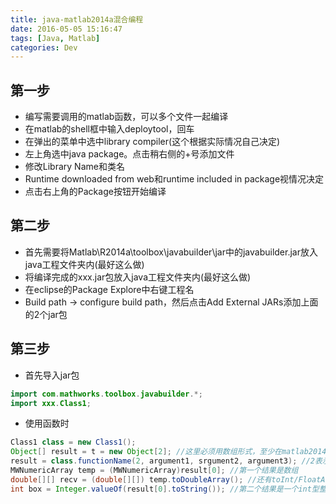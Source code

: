 ```yaml
---
title: java-matlab2014a混合编程
date: 2016-05-05 15:16:47
tags: [Java, Matlab]
categories: Dev
---
```

## 第一步
- 编写需要调用的matlab函数，可以多个文件一起编译
- 在matlab的shell框中输入deploytool，回车
- 在弹出的菜单中选中library compiler(这个根据实际情况自己决定)
- 左上角选中java package。点击稍右侧的+号添加文件
- 修改Library Name和类名
- Runtime downloaded from web和runtime included in package视情况决定
- 点击右上角的Package按钮开始编译

## 第二步
- 首先需要将Matlab\R2014a\toolbox\javabuilder\jar中的javabuilder.jar放入java工程文件夹内(最好这么做)
- 将编译完成的xxx.jar包放入java工程文件夹内(最好这么做)
- 在eclipse的Package Explore中右键工程名
- Build path -> configure build path，然后点击Add External JARs添加上面的2个jar包

## 第三步
- 首先导入jar包
```java
import com.mathworks.toolbox.javabuilder.*;
import xxx.Class1;
```
- 使用函数时
```java
Class1 class = new Class1();
Object[] result = t = new Object[2]; //这里必须用数组形式，至少在matlab2014a里是这样的
result = class.functionName(2, argument1, srgument2, argument3); //2表示返回结果的个数为2
MWNumericArray temp = (MWNumericArray)result[0]; //第一个结果是数组                    
double[][] recv = (double[][]) temp.toDoubleArray(); //还有toInt/FloatArray以及toString等用法
int box = Integer.valueOf(result[0].toString()); //第二个结果是一个int型整数.
```